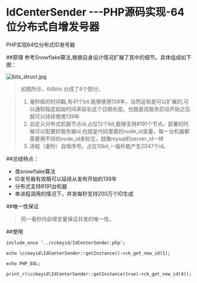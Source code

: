 # IdCenterSender  ---PHP源码实现-64位分布式自增发号器
PHP实现64位分布式ID发号器

##原理
	参考Snowflake算法,根据自身设计情况扩展了其中的细节。具体组成如下图：
	
![bits_struct.jpg](https://raw.githubusercontent.com/whiteCcinn/IdCenterSender/master/pic/bits_struct.png)

> 如图所示，64bits 分成了4个部分。

> 1. 毫秒级的时间戳,有41个bit.能够使用139年，当然这些是可以扩展的,可以通知指定起始时间来延长这个日期长度。也就是说服务启动开始之后就可以持续使用139年
> 2. 自定义分布式机器节点id,占位12个bit,能够支持8191个节点。部署的时候可以配置好服务器id,也就是代码里面的node_id变量，每一台机器都需要用不同的node_id来标志，就像mysql的server_id一样
> 3. 进程（毫秒）自增序号。占位10bit,一毫秒能产生2047个id。

##总结特点：
- 类snowflake算法
- ID发号器有效期可以延续从发布开始的139年
- 分布式支持8191台机器
- 单进程调用的情况下，并发每秒支持200万个ID生成

##唯一性保证
> 同一毫秒内自增变量保证并发的唯一性。

##使用

```
include_once '../cckeyid/IdCenterSender.php';

echo \cckeyid\IdCenterSender::getInstance()->ck_get_new_id(1);

echo PHP_EOL;

print_r(\cckeyid\IdCenterSender::getInstance(true)->ck_get_new_id(4));

```

